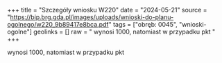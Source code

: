 +++
title = "Szczegóły wniosku W220"
date = "2024-05-21"
source = "https://bip.brg.gda.pl/images/uploads/wnioski-do-planu-ogolnego/w220_9b89417e8bca.pdf"
tags = ["obręb: 0045", "wnioski-ogolne"]
geolinks = []
raw = " wynosi 1000, natomiast w przypadku pkt "
+++

 wynosi 1000, natomiast w przypadku pkt 


